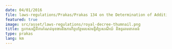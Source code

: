 ```yaml
---
date: 04/01/2016
file: laws-regulations/Prakas/Prakas 134 on the Determination of Additional Functions and Duties of the Department of Post and Telecommunications.pdf
featured: true
image: src/asset/laws-regulations/royal-decree-thumnail.png
title: ប្រកាសស្តីពីការកំណត់មុខងារនិងភារកិច្ចបន្ថែមរបស់មន្ទីរប្រៃសណីយ៍ និងទូរគមនាគមន៍
type: prakas
lang: km
---
```

